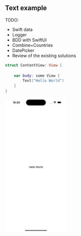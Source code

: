 ## Text example
TODO:
- Swift data
- Logger
- BDD with SwiftUI
- Combine+Countries
- DatePicker
- Review of the existing solutions

```swift
struct ContentView: View {

    var body: some View {
        Text("Hello World")
    }
}
```

<img src="preview.png" width="40%" >
